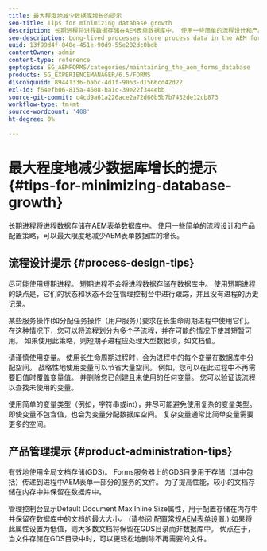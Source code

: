 ```yaml
---
title: 最大程度地减少数据库增长的提示
seo-title: Tips for minimizing database growth
description: 长期进程将进程数据存储在AEM表单数据库中。 使用一些简单的流程设计和产品配置策略，可以最大限度地减少AEM表单数据库的增长。
seo-description: Long-lived processes store process data in the AEM forms database. The growth of the AEM forms database can be minimized using a few easy process design and product configuration strategies.
uuid: 13f99d4f-848e-451e-90d9-55e202dc0bdb
contentOwner: admin
content-type: reference
geptopics: SG_AEMFORMS/categories/maintaining_the_aem_forms_database
products: SG_EXPERIENCEMANAGER/6.5/FORMS
discoiquuid: 89441336-babc-4d1f-9053-d1566cd42d22
exl-id: f64efb06-815a-4608-ba1c-39e22f344ebb
source-git-commit: c4cd9a61a226ace2a72d60b5b7b7432de12cb873
workflow-type: tm+mt
source-wordcount: '408'
ht-degree: 0%

---
```


# 最大程度地减少数据库增长的提示 {#tips-for-minimizing-database-growth}

长期进程将进程数据存储在AEM表单数据库中。 使用一些简单的流程设计和产品配置策略，可以最大限度地减少AEM表单数据库的增长。

## 流程设计提示 {#process-design-tips}

尽可能使用短期进程。 短期进程不会将进程数据存储在数据库中。 使用短期进程的缺点是，它们的状态和状态不会在管理控制台中进行跟踪，并且没有进程的历史记录。

某些服务操作(如分配任务操作（用户服务）)要求在长生命周期进程中使用它们。 在这种情况下，您可以将流程划分为多个子流程，并在可能的情况下使其短暂可用。 如果使用此策略，则短期子进程应处理大型数据项，如文档值。

请谨慎使用变量。 使用长生命周期进程时，会为进程中的每个变量在数据库中分配空间。 战略性地使用变量可以节省大量空间。 例如，您可以在此过程中不再需要旧值时覆盖变量值。 并删除您已创建且未使用的任何变量。 您可以验证该流程以查找未使用的变量。

使用简单的变量类型（例如，字符串或int），并尽可能避免使用复杂的变量类型。 即使变量不包含值，也会为变量分配数据库空间。 复杂变量通常比简单变量需要更多的空间。

## 产品管理提示 {#product-administration-tips}

有效地使用全局文档存储(GDS)。 Forms服务器上的GDS目录用于存储（其中包括）传递到进程中AEM表单一部分的服务的文件。 为了提高性能，较小的文档存储在内存中并保留在数据库中。

管理控制台显示Default Document Max Inline Size属性，用于配置存储在内存中并保留在数据库中的文档的最大大小。 (请参阅 [配置常规AEM表单设置](/help/forms/using/admin-help/configure-general-aem-forms-settings.md#configure-general-aem-forms-settings).) 如果将此属性设置为低值，则大多数文档将保留在GDS目录而非数据库中。 优点在于，当文件存储在GDS目录中时，可以更轻松地删除不再需要的文件。
